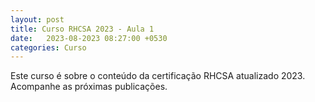 ```yaml
---
layout: post
title: Curso RHCSA 2023 - Aula 1
date:   2023-08-2023 08:27:00 +0530
categories: Curso
---
```

Este curso é sobre o conteúdo da certificação RHCSA atualizado 2023. Acompanhe as próximas publicações.
